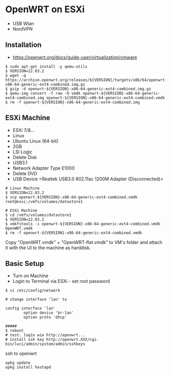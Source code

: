 # OpenWRT on ESXi

- USB Wlan
- NordVPN 

## Installation

- https://openwrt.org/docs/guide-user/virtualization/vmware


```
$ sudo apt-get install -y qemu-utils
$ VERSION=22.03.2
$ wget -q https://archive.openwrt.org/releases/${VERSION}/targets/x86/64/openwrt-${VERSION}-x86-64-generic-ext4-combined.img.gz
$ gzip -d openwrt-${VERSION}-x86-64-generic-ext4-combined.img.gz
$ qemu-img convert -f raw -O vmdk openwrt-${VERSION}-x86-64-generic-ext4-combined.img openwrt-${VERSION}-x86-64-generic-ext4-combined.vmdk
$ rm -f openwrt-${VERSION}-x86-64-generic-ext4-combined.img
```

## ESXi Machine

- ESXi 7/8...
- Linux
- Ubuntu Linux (64-bit)
- 2GB
- LSI Logic
- Delete Disk
- USB3.1
- Network Adapter Type E1000
- Delete DVD
- USB Device <Realtek USB3.0 802.11ac 1200M Adapter (Disconnected)>

```
# Linux Machine
$ VERSION=22.03.2
$ scp openwrt-${VERSION}-x86-64-generic-ext4-combined.vmdk root@esxi:/vmfs/volumes/datastore1
```


```
# ESXi Machine
$ cd /vmfs/volumes/datastore1
$ VERSION=22.03.2
$ vmkfstools -i openwrt-${VERSION}-x86-64-generic-ext4-combined.vmdk OpenWRT.vmdk 
$ rm -f openwrt-${VERSION}-x86-64-generic-ext4-combined.vmdk
```

Copy "OpenWRT.vmdk" + "OpenWRT-flat.vmdk" to VM's folder and attach it with the UI to the machine as harddisk.


## Basic Setup

- Turn on Machine
- Login to Terminal via ESXi - set root password

```
$ vi /etc/config/network

# change interface 'lan' to

config interface 'lan'
        option device 'br-lan'
        option proto 'dhcp'
        
#####
$ reboot
# test: login wia http://openwrt...
# install ssh key http://openwrt.XXX/cgi-bin/luci/admin/system/admin/sshkeys
```

ssh to openwrt

```
opkg update
opkg install hostapd
```

##

